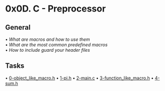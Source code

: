# 0x0D. C - Preprocessor

## General
  • *What are macros and how to use them*</br>
  • *What are the most common predefined macros*</br>
  • *How to include guard your header files*</br>

## Tasks
  • [ 0-object_like_macro.h]()
  • [1-pi.h]()
  • [2-main.c]()
  • [3-function_like_macro.h]()
  • [4-sum.h]()
